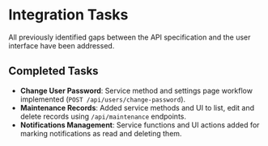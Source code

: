 # Integration Tasks

All previously identified gaps between the API specification and the user interface have been addressed.

## Completed Tasks

- **Change User Password**: Service method and settings page workflow implemented (`POST /api/users/change-password`).
- **Maintenance Records**: Added service methods and UI to list, edit and delete records using `/api/maintenance` endpoints.
- **Notifications Management**: Service functions and UI actions added for marking notifications as read and deleting them.

